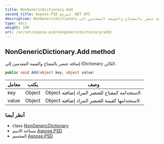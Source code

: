 ```yaml
---
title: NonGenericDictionary.Add
second_title: Aspose.PSD لمرجع .NET API
description: NonGenericDictionary طريقة. إضافة عنصر بالمفتاح والقيمة المقدمين إلى IDictionary الكائن .
type: docs
weight: 100
url: /ar/net/aspose.psd/nongenericdictionary/add/
---
```

## NonGenericDictionary.Add method

إضافة عنصر بالمفتاح والقيمة المقدمين إلى IDictionary الكائن .

```csharp
public void Add(object key, object value)
```

| معامل | يكتب | وصف |
| --- | --- | --- |
| key | Object | Object لاستخدامه كمفتاح للعنصر المراد إضافته. |
| value | Object | Object لاستخدامها كقيمة للعنصر المراد إضافته. |

### أنظر أيضا

* class [NonGenericDictionary](../)
* مساحة الاسم [Aspose.PSD](../../nongenericdictionary/)
* المجسم [Aspose.PSD](../../../)



